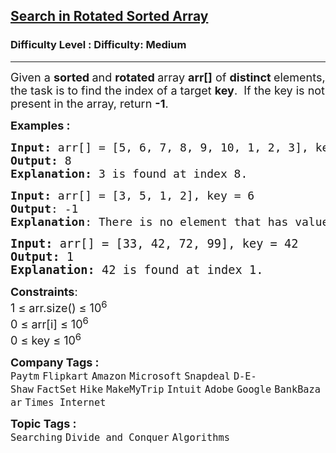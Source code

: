 <h2><a href="https://www.geeksforgeeks.org/problems/search-in-a-rotated-array4618/1?page=1&status=solved&sortBy=submissions">Search in Rotated Sorted Array</a></h2><h3>Difficulty Level : Difficulty: Medium</h3><hr><div class="problems_problem_content__Xm_eO" style="user-select: auto;"><p style="user-select: auto;"><span style="font-size: 18px; user-select: auto;">Given a <strong style="user-select: auto;">sorted </strong>and <strong style="user-select: auto;">rotated </strong>array <strong style="user-select: auto;">arr[]</strong> of <strong style="user-select: auto;">distinct </strong>elements, the task is to find the index of a target <strong style="user-select: auto;">key</strong>.&nbsp;</span><span style="font-size: 18px; user-select: auto;"> If the key is not present in the array, return <strong style="user-select: auto;">-1</strong>.</span></p>
<p style="user-select: auto;"><span style="font-size: 18px; user-select: auto;"><strong style="user-select: auto;">Examples :</strong></span></p>
<pre style="user-select: auto;"><span style="font-size: 18px; user-select: auto;"><strong style="user-select: auto;">Input: </strong>arr[] = [5, 6, 7, 8, 9, 10, 1, 2, 3], key = 3
<strong style="user-select: auto;">Output:</strong> 8
<strong style="user-select: auto;">Explanation:</strong> 3 is found at index 8.</span></pre>
<pre style="user-select: auto;"><span style="font-size: 18px; user-select: auto;"><strong style="user-select: auto;">Input:</strong> arr[] = [3, 5, 1, 2], key = 6</span><span style="font-size: 18px; user-select: auto;"><strong style="user-select: auto;">
Output</strong>: -1</span><span style="font-size: 18px; user-select: auto;"><strong style="user-select: auto;">
Explanation</strong>: There is no element that has value 6.<br style="user-select: auto;"></span></pre>
<pre style="user-select: auto;"><span style="font-size: 14pt; user-select: auto;"><strong style="user-select: auto;">Input:</strong> arr[] = [33, 42, 72, 99], key = 42
<strong style="user-select: auto;">Output:</strong> 1
<strong style="user-select: auto;">Explanation:</strong> 42 is found at index 1.</span></pre>
<p style="user-select: auto;"><span style="font-size: 18px; user-select: auto;"><strong style="user-select: auto;">Constraints</strong>:<br style="user-select: auto;">1 ≤ arr.size() ≤ 10<sup style="user-select: auto;">6</sup><br style="user-select: auto;">0 ≤ arr[i] ≤ 10<sup style="user-select: auto;">6</sup><br style="user-select: auto;">0 ≤ key ≤ 10<sup style="user-select: auto;">6</sup></span></p></div><p><span style=font-size:18px><strong>Company Tags : </strong><br><code>Paytm</code>&nbsp;<code>Flipkart</code>&nbsp;<code>Amazon</code>&nbsp;<code>Microsoft</code>&nbsp;<code>Snapdeal</code>&nbsp;<code>D-E-Shaw</code>&nbsp;<code>FactSet</code>&nbsp;<code>Hike</code>&nbsp;<code>MakeMyTrip</code>&nbsp;<code>Intuit</code>&nbsp;<code>Adobe</code>&nbsp;<code>Google</code>&nbsp;<code>BankBazaar</code>&nbsp;<code>Times Internet</code>&nbsp;<br><p><span style=font-size:18px><strong>Topic Tags : </strong><br><code>Searching</code>&nbsp;<code>Divide and Conquer</code>&nbsp;<code>Algorithms</code>&nbsp;